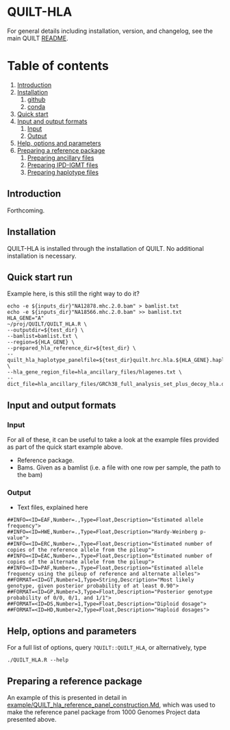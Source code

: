 QUILT-HLA
=========

For general details including installation, version, and changelog, see the main QUILT [README](https://github.com/rwdavies/QUILT).

# Table of contents
1. [Introduction](#paragraph-introduction)
2. [Installation](#paragraph-installation)
    1. [github](#paragraph-installation-github)
    2. [conda](#paragraph-installation-conda)
3. [Quick start](#paragraph-quickstart)
4. [Input and output formats](#paragraph-io)
    1. [Input](#paragraph-io-input)
    2. [Output](#paragraph-io-output)
5. [Help, options and parameters](#paragraph-helpoptionsparams)
6. [Preparing a reference package](#paragraph-preparing)
    1. [Preparing ancillary files](#paragraph-ancillary-files)
    2. [Preparing IPD-IGMT files](#paragraph-preparing-ipdigmt)
    3. [Preparing haplotype files](#paragraph-preparing-haplotypes)


## Introduction <a name="paragraph-introduction"></a>

Forthcoming. 

## Installation <a name="paragraph-installation"></a>

QUILT-HLA is installed through the installation of QUILT. No additional installation is necessary.

## Quick start run <a name="paragraph-quickstart"></a>

Example here, is this still the right way to do it?
```
echo -e ${inputs_dir}"NA12878.mhc.2.0.bam" > bamlist.txt
echo -e ${inputs_dir}"NA18566.mhc.2.0.bam" >> bamlist.txt
HLA_GENE="A"
~/proj/QUILT/QUILT_HLA.R \
--outputdir=${test_dir} \
--bamlist=bamlist.txt \
--region=${HLA_GENE} \
--prepared_hla_reference_dir=${test_dir} \
--quilt_hla_haplotype_panelfile=${test_dir}quilt.hrc.hla.${HLA_GENE}.haplotypes.RData \
--hla_gene_region_file=hla_ancillary_files/hlagenes.txt \
--dict_file=hla_ancillary_files/GRCh38_full_analysis_set_plus_decoy_hla.dict
```

## Input and output formats <a name="paragraph-io"></a>

### Input <a name="paragraph-io-input"></a>

For all of these, it can be useful to take a look at the example files provided as part of the quick start example above.

- Reference package. 
- Bams. Given as a bamlist (i.e. a file with one row per sample, the path to the bam)

### Output <a name="paragraph-io-output"></a>

- Text files, explained here
```
##INFO=<ID=EAF,Number=.,Type=Float,Description="Estimated allele frequency">
##INFO=<ID=HWE,Number=.,Type=Float,Description="Hardy-Weinberg p-value">
##INFO=<ID=ERC,Number=.,Type=Float,Description="Estimated number of copies of the reference allele from the pileup">
##INFO=<ID=EAC,Number=.,Type=Float,Description="Estimated number of copies of the alternate allele from the pileup">
##INFO=<ID=PAF,Number=.,Type=Float,Description="Estimated allele frequency using the pileup of reference and alternate alleles">
##FORMAT=<ID=GT,Number=1,Type=String,Description="Most likely genotype, given posterior probability of at least 0.90">
##FORMAT=<ID=GP,Number=3,Type=Float,Description="Posterior genotype probability of 0/0, 0/1, and 1/1">
##FORMAT=<ID=DS,Number=1,Type=Float,Description="Diploid dosage">
##FORMAT=<ID=HD,Number=2,Type=Float,Description="Haploid dosages">
```

## Help, options and parameters <a name="paragraph-helpoptionsparams"></a>

For a full list of options, query `?QUILT::QUILT_HLA`, or alternatively, type 
```
./QUILT_HLA.R --help
```

## Preparing a reference package <a name="paragraph-preparing"></a>

An example of this is presented in detail in [example/QUILT_hla_reference_panel_construction.Md](example/QUILT_hla_reference_panel_construction.Md), which was used to make the reference panel package from 1000 Genomes Project data presented above.



